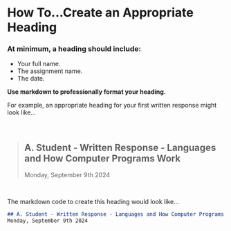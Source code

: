# How To...Create an Appropriate Heading

### At minimum, a heading should include:
* Your full name.
* The assignment name.
* The date.

**Use markdown to professionally format your heading.**

For example, an appropriate heading for your first written response might look like...

<br>

> ## A. Student - Written Response - Languages and How Computer Programs Work
> Monday, September 9th 2024

<br>

The markdown code to create this heading would look like...

```markdown
## A. Student - Written Response - Languages and How Computer Programs Work
Monday, September 9th 2024
```
